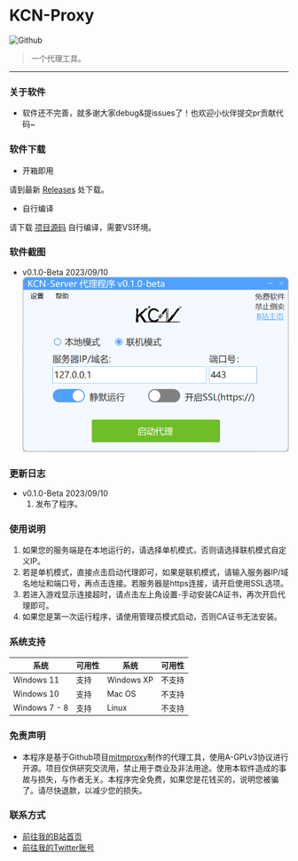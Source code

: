 # KCN-Proxy

![Github](https://socialify.git.ci/JDDKCN/KCN-Proxy/image?description=1&forks=1&issues=1&language=1&logo=https%3A%2F%2Favatars.githubusercontent.com/u/103011451?v=4&name=1&owner=1&pulls=1&stargazers=1&theme=Light)

> 一个代理工具。

---

### 关于软件
- 软件还不完善，就多谢大家debug&提issues了！也欢迎小伙伴提交pr贡献代码~

### 软件下载
- 开箱即用

请到最新 [Releases](https://github.com/JDDKCN/KCN-Proxy/releases/) 处下载。

- 自行编译

请下载 [项目源码](https://codeload.github.com/JDDKCN/KCN-Proxy/zip/refs/heads/main.zip) 自行编译，需要VS环境。

### 软件截图
- v0.1.0-Beta 2023/09/10
![APP_CN](Doc/image01.png)

### 更新日志

- v0.1.0-Beta 2023/09/10
  1. 发布了程序。

### 使用说明
  1. 如果您的服务端是在本地运行的，请选择单机模式，否则请选择联机模式自定义IP。
  2. 若是单机模式，直接点击启动代理即可，如果是联机模式，请输入服务器IP/域名地址和端口号，再点击连接。若服务器是https连接，请开启使用SSL选项。
  3. 若进入游戏显示连接超时，请点击左上角设置-手动安装CA证书，再次开启代理即可。
  4. 如果您是第一次运行程序，请使用管理员模式启动，否则CA证书无法安装。

### 系统支持
| 系统           | 可用性    | 系统         | 可用性    |
|---------------|----------|--------------|----------|
| Windows 11    | 支持     | Windows XP   | 不支持    |
| Windows 10    | 支持     | Mac OS       | 不支持    |
| Windows 7 - 8 | 支持   | Linux        | 不支持    |

### 免责声明
- 本程序是基于Github项目[mitmproxy](https://github.com/mitmproxy/mitmproxy)制作的代理工具，使用A-GPLv3协议进行开源。项目仅供研究交流用，禁止用于商业及非法用途。使用本软件造成的事故与损失，与作者无关。本程序完全免费，如果您是花钱买的，说明您被骗了。请尽快退款，以减少您的损失。

### 联系方式
- [前往我的B站首页](https://space.bilibili.com/475547854/)
- [前往我的Twitter账号](https://twitter.com/2233KCN)

